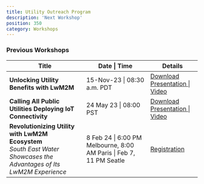 ```yaml
---
title: Utility Outreach Program
description: 'Next Workshop'
position: 350
category: Workshops
---
```


### Previous Workshops

<table>
  <thead>
    <tr>
        <th>Title</th>
        <th>Date | Time</th>
        <th>Details</th>
    </tr>
</thead>
<tbody>
    <tr>
        <td><strong>Unlocking Utility Benefits with LwM2M</strong></td> 
        <td>15-Nov-23 | 08:30 a.m. PDT</td> 
        <td><a href="http://21247113.hs-sites.com/unlocking-utility-benefits-with-lwm2m-3" target="_blank">Download Presentation | Video</a></td>
    </tr>
    <tr>
        <td><strong>Calling All Public Utilities Deploying IoT Connectivity</strong></td> 
        <td>24 May 23 | 08:00 PST</td> 
        <td><a href="https://21247113.hs-sites.com/iot-for-utilities-workshop-1" target="_blank">Download Presentation | Video</td>
    </tr>
    <tr>
        <td><strong>Revolutionizing Utility with LwM2M Ecosystem</strong></br><em>South East Water Showcases the Advantages of Its LwM2M Experience</em></td> 
        <td>8 Feb 24 | 6:00 PM Melbourne, 8:00 AM Paris | Feb 7, 11 PM Seatle </td> 
        <td><a href="https://21247113.hs-sites.com/revolutionizing-utilities-with-lwm2m-ecosystem-workshop" target="_blank">Registration</td>
    </tr>
</tbody>
</table>